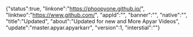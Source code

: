 
{"status":true, "linkone":"https://phoopyone.github.io/", 
"linktwo":"https://www.github.com/",
"appId":"",
"banner":"", 
"native":"",
"title":"Updated", "about":"Updated for new and More Apyar Videos", 
"update":"master.apyar.apyarkarr", 
"version":1, 
"interstial":""}
